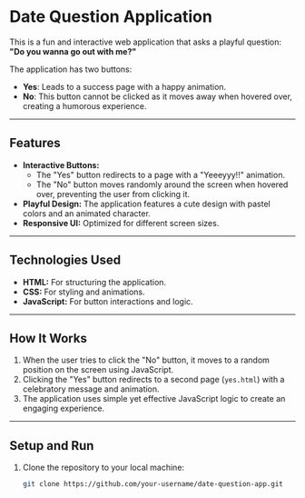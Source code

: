 # Date Question Application

This is a fun and interactive web application that asks a playful question:  
**"Do you wanna go out with me?"**

The application has two buttons:
- **Yes**: Leads to a success page with a happy animation.
- **No**: This button cannot be clicked as it moves away when hovered over, creating a humorous experience.

---

## Features
- **Interactive Buttons:**
  - The "Yes" button redirects to a page with a "Yeeeyyy!!" animation.
  - The "No" button moves randomly around the screen when hovered over, preventing the user from clicking it.
- **Playful Design:** The application features a cute design with pastel colors and an animated character.
- **Responsive UI:** Optimized for different screen sizes.

---

## Technologies Used
- **HTML:** For structuring the application.
- **CSS:** For styling and animations.
- **JavaScript:** For button interactions and logic.

---

## How It Works
1. When the user tries to click the "No" button, it moves to a random position on the screen using JavaScript.
2. Clicking the "Yes" button redirects to a second page (`yes.html`) with a celebratory message and animation.
3. The application uses simple yet effective JavaScript logic to create an engaging experience.

---

## Setup and Run
1. Clone the repository to your local machine:
   ```bash
   git clone https://github.com/your-username/date-question-app.git
